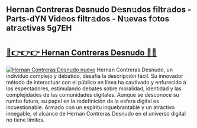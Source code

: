 ## Hernan Contreras Desnudo D𝚎sn𝚞dos filtr𝚊dos - Parts-dYN Vid𝚎os filtr𝚊dos - N𝚞evas f𝚘tos atr𝚊ctivas 5g7EH

# <h2><a href="http://mba2vv1.tromn.icu/?c=Hernan+Contreras+Desnudo">🔗👉👉👉 Hernan Contreras Desnudo 🔗🔗</a></h2>

[![Hernan Contreras Desnudo nuevo](https://i.imgur.com/pEAQMta.gif)](http://mba2vv1.tromn.icu/?c=Hernan+Contreras+Desnudo)
Hernan Contreras Desnudo, un individuo complejo y debatido, desafía la descripción fácil. Su innovador método de interactuar con el público en línea ha cautivado y enfurecido a los espectadores, estimulando debates sobre moralidad, identidad y las complejidades de las comunidades digitales. Aunque se desconoce su rumbo futuro, su papel en la redefinición de la esfera digital es incuestionable. Armado con un espíritu inquebrantable y un atractivo innegable, el alcance de Hernan Contreras Desnudo en el universo digital no tiene límites.
